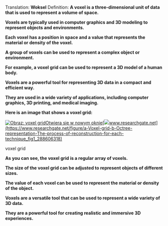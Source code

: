 Translation: **Woksel**
Definition:
**A voxel is a three-dimensional unit of data that is used to represent a volume of space.**

**Voxels are typically used in computer graphics and 3D modeling to represent objects and environments.**

**Each voxel has a position in space and a value that represents the material or density of the voxel.**

**A group of voxels can be used to represent a complex object or environment.**

**For example, a voxel grid can be used to represent a 3D model of a human body.**

**Voxels are a powerful tool for representing 3D data in a compact and efficient way.**

**They are used in a wide variety of applications, including computer graphics, 3D printing, and medical imaging.**

**Here is an image that shows a voxel grid:**

[![Obraz: voxel grid](https://encrypted-tbn1.gstatic.com/images?q=tbn:ANd9GcQhRc_ktn1QdasBkL3BASaxgKfdIVMigKHBfyKC0tCgVecp0uI0Gng5JnpDoNB8)Otwiera się w nowym oknie](https://www.researchgate.net/figure/a-Voxel-grid-b-Octree-representation-The-process-of-reconstruction-for-each-technique_fig1_288606318)[![](https://encrypted-tbn0.gstatic.com/favicon-tbn?q=tbn:ANd9GcQHnHFqVlgn9GP_QNJZJqp5p4tCYLbsP3aagcGHhOG1R5B49YpECY11Ifpa36Xt9B7B7i5sptMSQYILbaYUaLXDbBCp19SJHEuOmPv3eRw)www.researchgate.net](https://www.researchgate.net/figure/a-Voxel-grid-b-Octree-representation-The-process-of-reconstruction-for-each-technique_fig1_288606318)

voxel grid

**As you can see, the voxel grid is a regular array of voxels.**

**The size of the voxel grid can be adjusted to represent objects of different sizes.**

**The value of each voxel can be used to represent the material or density of the object.**

**Voxels are a versatile tool that can be used to represent a wide variety of 3D data.**

**They are a powerful tool for creating realistic and immersive 3D experiences.**